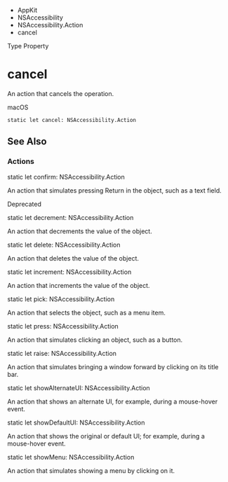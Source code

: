 

- AppKit
- NSAccessibility
- NSAccessibility.Action
-  cancel 

Type Property

# cancel

An action that cancels the operation.

macOS

``` source
static let cancel: NSAccessibility.Action
```

## See Also

### Actions

static let confirm: NSAccessibility.Action

An action that simulates pressing Return in the object, such as a text field.

Deprecated

static let decrement: NSAccessibility.Action

An action that decrements the value of the object.

static let delete: NSAccessibility.Action

An action that deletes the value of the object.

static let increment: NSAccessibility.Action

An action that increments the value of the object.

static let pick: NSAccessibility.Action

An action that selects the object, such as a menu item.

static let press: NSAccessibility.Action

An action that simulates clicking an object, such as a button.

static let raise: NSAccessibility.Action

An action that simulates bringing a window forward by clicking on its title bar.

static let showAlternateUI: NSAccessibility.Action

An action that shows an alternate UI, for example, during a mouse-hover event.

static let showDefaultUI: NSAccessibility.Action

An action that shows the original or default UI; for example, during a mouse-hover event.

static let showMenu: NSAccessibility.Action

An action that simulates showing a menu by clicking on it.


